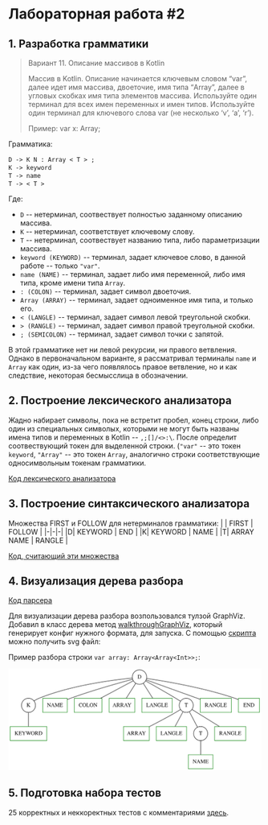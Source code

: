 # Лабораторная работа \#2

## 1. Разработка грамматики

> Вариант 11. Описание массивов в Kotlin
> 
> Массив в Kotlin. Описание начинается ключевым словом “var”, далее идет имя массива, двоеточие, имя типа “Array”, далее в угловых скобках имя типа элементов массива.
> Используйте один терминал для всех имен переменных и имен типов.
> Используйте один терминал для ключевого слова var (не несколько ‘v’, ‘a’, ‘r’).
>
> Пример: var x: Array<Int>;

Грамматика:
```
D -> K N : Array < T > ;
K -> keyword
T -> name
T -> < T >
```
Где:
  * ```D``` -- нетерминал, соотвествует полностью заданному описанию массива.
  * ```K``` -- нетерминал, соответствует ключевому слову.
  * ```T``` -- нетерминал, соотвествует названию типа, либо параметризации массива.
  * ```keyword (KEYWORD)``` -- терминал, задает ключевое слово, в данной работе -- только ```"var"```.
  * ```name (NAME)``` -- терминал, задает либо имя переменной, либо имя типа, кроме имени типа ```Array```.
  * ```: (COLON)``` -- терминал, задает символ двоеточия.
  * ```Array (ARRAY)``` -- терминал, задает одноименное имя типа, и только его.
  * ```< (LANGLE)``` -- терминал, задает символ левой треугольной скобки.
  * ```> (RANGLE)``` -- терминал, задает символ правой треугольной скобки.
  * ```; (SEMICOLON)``` -- терминал, задает символ точки с запятой.

В этой грамматике нет ни левой рекурсии, ни правого ветвления. Однако в первоначальном варианте, я рассматривал терминалы ```name``` и ```Array``` как один, из-за чего появлялось правое ветвление, но и как следствие, некоторая бесмысслица в обозначении.

## 2.  Построение лексического анализатора
  
Жадно набирает символы, пока не встретит пробел, конец строки, либо один из специальных символых, которыми не могут быть названы имена типов и переменных в Kotlin -- ```,;[]/<>:\```. После определит соотвествующий токен для выделенной строки. (```"var"``` -- это токен ```keyword```, ```"Array"``` -- это токен ```Array```, аналогично строки соответствующие односимвольным токенам грамматики.

[Код лексического анализатора](KotlinArray/lexical-analyzer/) 
  
## 3. Построение синтаксического анализатора

Множества FIRST и FOLLOW для нетерминалов грамматики:
| | FIRST | FOLLOW |
|-|-|-|
|D| KEYWORD | END |
|K| KEYWORD | NAME |
|T| ARRAY NAME | RANGLE |

[Код, считающий эти множества](KotlinArray/helpers/)
  
## 4. Визуализация дерева разбора

[Код парсера](KotlinArray/parser/)

Для визуализации дерева разбора возпользовался тулзой GraphViz. Добавил в класс дерева метод [walkthroughGraphViz](KotlinArray/parser/Tree.cpp#L44), который генерирует конфиг нужного формата, для запуска. С помощью [скрипта](KotlinArray/visualizer/build_graph.sh) можно получить svg файл:

Пример разбора строки ```var array: Array<Array<Int>>;```:

![alt text](KotlinArray/visualizer/output.svg)
  
## 5. Подготовка набора тестов
  
25 корректных и неккоректных тестов с комментариями [здесь](KotlinArray/tests.cpp#L79).
